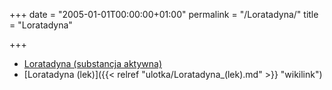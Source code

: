 +++
date = "2005-01-01T00:00:00+01:00"
permalink = "/Loratadyna/"
title = "Loratadyna"

+++

-   [Loratadyna (substancja aktywna)](/Loratadyna_(substancja_aktywna) "wikilink")
-   [Loratadyna (lek)]({{< relref "ulotka/Loratadyna_(lek).md" >}} "wikilink")
